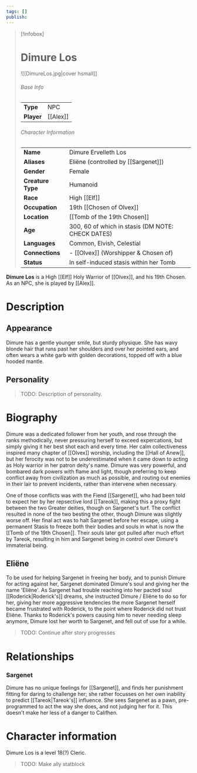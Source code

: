 ```yaml
---
tags: []
publish:
---
```

> [!infobox]  
> # Dimure Los
> ![[DimureLos.jpg|cover hsmall]]  
> ###### Base Info
> | | |  
> |---|---|  
> | **Type** | NPC |
> | **Player** | [[Alex]] |
> ###### Character Information  
> | | |  
> |---|---|  
> | **Name** | Dimure Ervelleth Los |
> | **Aliases** | Eliëne (controlled by [[Sargenet]]) |
> | **Gender** | Female | 
> | **Creature Type** | Humanoid |
> | **Race** | High [[Elf]] |  
> | **Occupation** | 19th [[Chosen of Olvex]] |  
> | **Location** | [[Tomb of the 19th Chosen]] |
> | **Age** | 300, 60 of which in stasis (DM NOTE: CHECK DATES) |
> | **Languages** | Common, Elvish, Celestial | 
> | **Connections** | - [[Olvex]] (Worshipper & Chosen of) |
> | **Status** | In self-induced stasis within her Tomb |

**Dimure Los** is a High [[Elf]] Holy Warrior of [[Olvex]], and his 19th Chosen. As an NPC, she is played by [[Alex]].
# Description
## Appearance
Dimure has a gentle younger smile, but sturdy physique. She has wavy blonde hair that runs past her shoulders and over her pointed ears, and often wears a white garb with golden decorations, topped off with a blue hooded mantle. 
## Personality
> TODO: Description of personality.
# Biography
Dimure was a dedicated follower from her youth, and rose through the ranks methodically, never pressuring herself to exceed expercations, but simply giving it her best shot each and every time. Her calm collectiveness inspired many chapter of [[Olvex]] worship, including the [[Hall of Anew]], but her ferocity was not to be underestimated when it came down to acting as Holy warrior in her patron deity's name. Dimure was very powerful, and bombared dark powers with flame and light, though preferring to keep conflict away from civilization as much as possible, and routing out enemies in their lair to prevent incidents, rather than intervene when necessary.

One of those conflicts was with the Fiend [[Sargenet]], who had been told to expect her by her repsective lord [[Tareok]], making this a proxy fight between the two Greater deities, though on Sargenet's turf. The conflict resulted in none of the two besting the other, though Dimure was slightly worse off. Her final act was to halt Sargenet before her escape, using a permanent Stasis to freeze both their bodies and souls in what is now the [[Tomb of the 19th Chosen]]. Their souls later got pulled after much effort by Tareok, resulting in him and Sargenet being in control over Dimure's immaterial being.
## Eliëne
To be used for helping Sargenet in freeing her body, and to punish Dimure for acting against her, Sargenet dominated Dimure's soul and giving her the name 'Eliëne'. As Sargenet had trouble reaching into her pacted soul [[Roderick|Roderick's]] dreams, she instructed Dimure / Eliëne to do so for her, giving her more aggressive tendencies the more Sargenet herself became frustrated with Roderick, to the point where Roderick did not trust Eliëne. Thanks to Roderick's powers causing him to never needing sleep anymore, Dimure lost her worth to Sargenet, and fell out of use for a while.

> TODO: Continue after story progresses
# Relationships
### Sargenet
Dimure has no unique feelings for [[Sargenet]], and finds her punishment fitting for daring to challenge her; she rather focusses on her own inability to predict [[Tareok|Tareok's]] influence. She sees Sargenet as a pawn, pre-programmed to act the way she does, and not judging her for it. This doesn't make her less of a danger to Califhen.
# Character information
Dimure Los is a level 18(?) Cleric.

> TODO: Make ally statblock